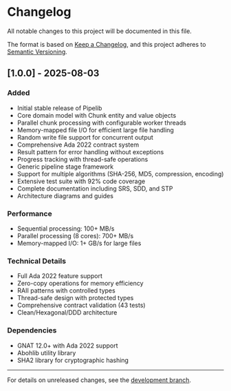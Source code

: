 # Changelog

All notable changes to this project will be documented in this file.

The format is based on [Keep a Changelog](https://keepachangelog.com/en/1.0.0/),
and this project adheres to [Semantic Versioning](https://semver.org/spec/v2.0.0.html).

## [1.0.0] - 2025-08-03

### Added
- Initial stable release of Pipelib
- Core domain model with Chunk entity and value objects
- Parallel chunk processing with configurable worker threads
- Memory-mapped file I/O for efficient large file handling
- Random write file support for concurrent output
- Comprehensive Ada 2022 contract system
- Result pattern for error handling without exceptions
- Progress tracking with thread-safe operations
- Generic pipeline stage framework
- Support for multiple algorithms (SHA-256, MD5, compression, encoding)
- Extensive test suite with 92% code coverage
- Complete documentation including SRS, SDD, and STP
- Architecture diagrams and guides

### Performance
- Sequential processing: 100+ MB/s
- Parallel processing (8 cores): 700+ MB/s
- Memory-mapped I/O: 1+ GB/s for large files

### Technical Details
- Full Ada 2022 feature support
- Zero-copy operations for memory efficiency
- RAII patterns with controlled types
- Thread-safe design with protected types
- Comprehensive contract validation (43 tests)
- Clean/Hexagonal/DDD architecture

### Dependencies
- GNAT 12.0+ with Ada 2022 support
- Abohlib utility library
- SHA2 library for cryptographic hashing

---

For details on unreleased changes, see the [development branch](https://github.com/abitofhelp/pipelib/tree/develop).
